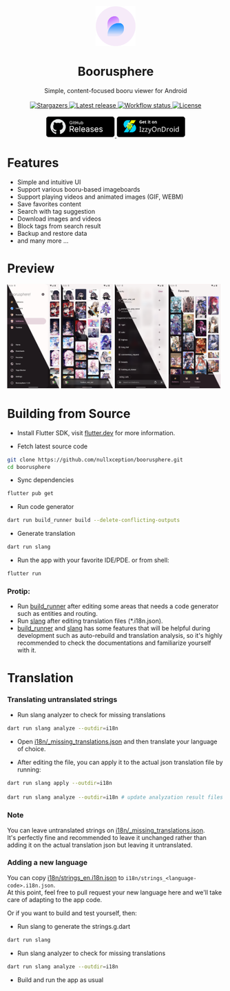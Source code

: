 <div align="center">
    <div><img src="assets/icons/exported/legacy-circle.png" alt="boorusphere icon" height="92"></div>
    <div><h1 align="center">Boorusphere</h1></div>
    <div>Simple, content-focused booru viewer for Android</div>
    <br/>
    <div>
        <a href="https://github.com/nullxception/boorusphere/stargazers">
            <img alt="Stargazers" src="https://img.shields.io/github/stars/nullxception/boorusphere?style=for-the-badge&logo=apachespark&logoColor=ebebf0&color=ff89b5&labelColor=23232F"/>
        </a>
        <a href="https://github.com/nullxception/boorusphere/releases/latest">
            <img alt="Latest release" src="https://img.shields.io/github/v/release/nullxception/boorusphere?style=for-the-badge&logo=pkgsrc&logoColor=ebebf0&labelColor=23232F&color=95b6ff">
        </a>
        <a href="https://github.com/nullxception/boorusphere/actions">
            <img alt="Workflow status" src="https://img.shields.io/github/actions/workflow/status/nullxception/boorusphere/ci.yml?style=for-the-badge&logo=githubactions&logoColor=ebebf0&labelColor=23232F&label=CI">
        </a>
        <a href="https://github.com/nullxception/boorusphere/blob/main/LICENSE.md">
            <img alt="License" src="https://img.shields.io/github/license/nullxception/boorusphere?style=for-the-badge&logo=gitbook&logoColor=ebebf0&color=b0a8f7&labelColor=23232F"/>
        </a>
    </div>
    <br/>
    <div>
        <a href="https://github.com/nullxception/boorusphere/releases">
            <img src="assets/button-GHReleases.png" alt="GitHub release" width="160">
        </a>
        <a href="https://apt.izzysoft.de/fdroid/index/apk/io.chaldeaprjkt.boorusphere">
            <img src="assets/button-IzzyOnDroid.png" alt="IzzyOnDroid release" width="160">
        </a>
    </div>
</div>

# Features

- Simple and intuitive UI
- Support various booru-based imageboards
- Support playing videos and animated images (GIF, WEBM)
- Save favorites content
- Search with tag suggestion
- Download images and videos
- Block tags from search result
- Backup and restore data
- and many more ...

# Preview

<p align="justify">
    <img width="24%" src="fastlane/metadata/android/en-US/images/phoneScreenshots/1.png" />
    <img width="24%" src="fastlane/metadata/android/en-US/images/phoneScreenshots/2.png" />
    <img width="24%" src="fastlane/metadata/android/en-US/images/phoneScreenshots/3.png" />
    <img width="24%" src="fastlane/metadata/android/en-US/images/phoneScreenshots/4.png" />
</p>

# Building from Source

- Install Flutter SDK, visit [flutter.dev](https://flutter.dev/) for more information.

- Fetch latest source code

```bash
git clone https://github.com/nullxception/boorusphere.git
cd boorusphere
```

- Sync dependencies

```bash
flutter pub get
```

- Run code generator

```bash
dart run build_runner build --delete-conflicting-outputs
```

- Generate translation

```bash
dart run slang
```

- Run the app with your favorite IDE/PDE. or from shell:

```bash
flutter run
```

### Protip:

- Run [build_runner](https://pub.dev/packages/build_runner) after editing some areas that needs a code generator such as entities and routing.
- Run [slang](https://pub.dev/packages/slang) after editing translation files (\*.i18n.json).
- [build_runner](https://pub.dev/packages/build_runner) and [slang](https://pub.dev/packages/slang) has some features that will be helpful during development such as auto-rebuild and translation analysis, so it's highly recommended to check the documentations and familiarize yourself with it.

# Translation

### Translating untranslated strings

- Run slang analyzer to check for missing translations

```bash
dart run slang analyze --outdir=i18n
```

- Open [i18n/\_missing_translations.json](i18n/_missing_translations.json) and then translate your language of choice.

- After editing the file, you can apply it to the actual json translation file by running:

```bash
dart run slang apply --outdir=i18n

dart run slang analyze --outdir=i18n # update analyzation result files
```

### Note

You can leave untranslated strings on [i18n/\_missing_translations.json](i18n/_missing_translations.json).<br/>
It's perfectly fine and recommended to leave it unchanged rather than adding it on the actual translation json but leaving it untranslated.

### Adding a new language

You can copy [i18n/strings_en.i18n.json](i18n/strings_en.i18n.json) to `i18n/strings_<language-code>.i18n.json`.<br/>
At this point, feel free to pull request your new language here and we'll take care of adapting to the app code.

Or if you want to build and test yourself, then:

- Run slang to generate the strings.g.dart

```bash
dart run slang
```

- Run slang analyzer to check for missing translations

```bash
dart run slang analyze --outdir=i18n
```

- Build and run the app as usual
